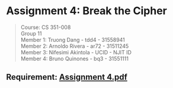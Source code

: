 # Assignment 4: Break the Cipher
>  Course: CS 351-008<br />
  Group 11<br />
  Member 1: Truong Dang - tdd4 - 31558941<br />
  Member 2: Arnoldo Rivera - ar72 - 31511245<br />
  Member 3: Nifesimi Akintola - UCID - NJIT ID<br />
  Member 4: Bruno Quinones - bq3 - 31551111<br />

## Requirement: [Assignment 4.pdf](Assignment%204.pdf)
